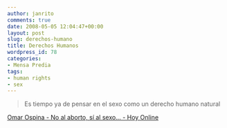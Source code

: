 ```yaml
---
author: janrito
comments: true
date: 2008-05-05 12:04:47+00:00
layout: post
slug: derechos-humano
title: Derechos Humanos
wordpress_id: 78
categories:
- Mensa Predia
tags:
- human rights
- sex
---
```


<blockquote>Es tiempo ya de pensar en el sexo como un derecho humano natural</blockquote>


[Omar Ospina - No al aborto, sí al sexo… - Hoy Online](http://www.hoy.com.ec/noticias-ecuador/no-al-aborto-si-al-sexo-294721-294721.html)
